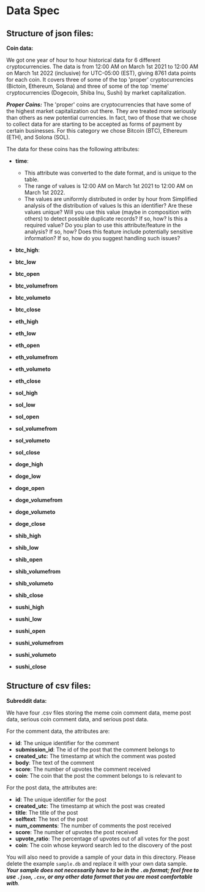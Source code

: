 # Data Spec

## Structure of json files:

**Coin data:**

We got one year of hour to hour historical data for 6 different cryptocurrencies. The data is from 12:00 AM on March 1st 2021 to 12:00 AM on March 1st 2022 (inclusive) for UTC-05:00 (EST), giving 8761 data points for each coin. It covers three of some of the top 'proper' cryptocurrencies (Bictoin, Ethereum, Solana) and three of some of the top 'meme' cryptocurrencies (Dogecoin, Shiba Inu, Sushi) by market capitalization.

***Proper Coins:***
The 'proper' coins are cryptocurrencies that have some of the highest market capitalization out there. They are treated more seriously than others as new potential currencies. In fact, two of those that we chose to collect data for are starting to be accepted as forms of payment by certain businesses. For this category we chose Bitcoin (BTC), Ethereum (ETH), and Solona (SOL). 

The data for these coins has the following attributes:
- **time**:
  - This attribute was converted to the date format, and is unique to the table.
  - The range of values is 12:00 AM on March 1st 2021 to 12:00 AM on March 1st 2022.
  - The values are uniformly distributed in order by hour from 
Simplified analysis of the distribution of values
Is this an identifier?
Are these values unique?
Will you use this value (maybe in composition with others) to detect possible duplicate records? If so, how?
Is this a required value?
Do you plan to use this attribute/feature in the analysis? If so, how?
Does this feature include potentially sensitive information? If so, how do you suggest handling such issues?

- **btc_high**: 
- **btc_low**
- **btc_open**
- **btc_volumefrom**
- **btc_volumeto**
- **btc_close**

- **eth_high**
- **eth_low**
- **eth_open**
- **eth_volumefrom**
- **eth_volumeto**
- **eth_close**

- **sol_high**
- **sol_low**
- **sol_open**
- **sol_volumefrom**
- **sol_volumeto**
- **sol_close**

- **doge_high**
- **doge_low**
- **doge_open**
- **doge_volumefrom**
- **doge_volumeto**
- **doge_close**

- **shib_high**
- **shib_low**
- **shib_open**
- **shib_volumefrom**
- **shib_volumeto**
- **shib_close**

- **sushi_high**
- **sushi_low**
- **sushi_open**
- **sushi_volumefrom**
- **sushi_volumeto**
- **sushi_close**

## Structure of csv files:

**Subreddit data:**

We have four .csv files storing the meme coin comment data, meme post data, serious coin comment data, and serious post data.

For the comment data, the attributes are:
- **id**: The unique identifier for the comment
- **submission_id**: The id of the post that the comment belongs to
- **created_utc**: The timestamp at which the comment was posted
- **body**: The text of the comment
- **score**: The number of upvotes the comment received
- **coin**: The coin that the post the comment belongs to is relevant to

For the post data, the attributes are:
- **id**: The unique identifier for the post
- **created_utc**: The timestamp at which the post was created
- **title**: The title of the post
- **selftext**: The text of the post
- **num_comments**: The number of comments the post received
- **score**: The number of upvotes the post received 
- **upvote_ratio**: The percentage of upvotes out of all votes for the post
- **coin**: The coin whose keyword search led to the discovery of the post


You will also need to provide a sample of your data in this directory. Please delete the example `sample.db` and replace it with your own data sample. ***Your sample does not necessarily have to be in the `.db` format; feel free to use `.json`, `.csv`, or any other data format that you are most comfortable with***.
